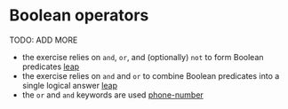 # Boolean operators

TODO: ADD MORE

- the exercise relies on `and`, `or`, and (optionally) `not` to form Boolean predicates [leap](../exercise-concepts/leap.md)
- the exercise relies on `and` and `or` to combine Boolean predicates into a single logical answer [leap](../exercise-concepts/leap.md)
- the `or` and `and` keywords are used [phone-number](../exercise-concepts/phone-number.md)

